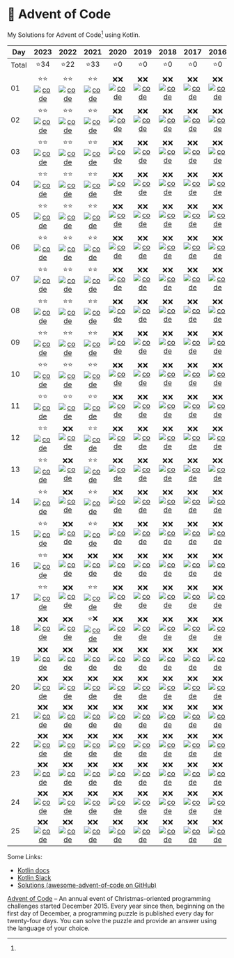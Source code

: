 # 🎄 Advent of Code

My Solutions for Advent of Code[^aoc] using Kotlin.

| Day   |         2023          |         2022          |         2021          |         2020          |         2019          |         2018          |         2017          |         2016          |         2015          |
|-------|:---------------------:|:---------------------:|:---------------------:|:---------------------:|:---------------------:|:---------------------:|:---------------------:|:---------------------:|:---------------------:|
| Total |          ⭐34          |          ⭐22          |          ⭐33          |          ⭐0           |          ⭐0           |          ⭐0           |          ⭐0           |          ⭐0           |          ⭐10          |
| 01    | ⭐⭐ [![code]][2023-01] | ⭐⭐ [![code]][2022-01] | ⭐⭐ [![code]][2021-01] | ❌❌ [![code]][2020-01] | ❌❌ [![code]][2019-01] | ❌❌ [![code]][2018-01] | ❌❌ [![code]][2017-01] | ❌❌ [![code]][2016-01] | ⭐⭐ [![code]][2015-01] |
| 02    | ⭐⭐ [![code]][2023-02] | ⭐⭐ [![code]][2022-02] | ⭐⭐ [![code]][2021-02] | ❌❌ [![code]][2020-02] | ❌❌ [![code]][2019-02] | ❌❌ [![code]][2018-02] | ❌❌ [![code]][2017-02] | ❌❌ [![code]][2016-02] | ⭐⭐ [![code]][2015-02] |
| 03    | ⭐⭐ [![code]][2023-03] | ⭐⭐ [![code]][2022-03] | ⭐⭐ [![code]][2021-03] | ❌❌ [![code]][2020-03] | ❌❌ [![code]][2019-03] | ❌❌ [![code]][2018-03] | ❌❌ [![code]][2017-03] | ❌❌ [![code]][2016-03] | ⭐⭐ [![code]][2015-03] |
| 04    | ⭐⭐ [![code]][2023-04] | ⭐⭐ [![code]][2022-04] | ⭐⭐ [![code]][2021-04] | ❌❌ [![code]][2020-04] | ❌❌ [![code]][2019-04] | ❌❌ [![code]][2018-04] | ❌❌ [![code]][2017-04] | ❌❌ [![code]][2016-04] | ⭐⭐ [![code]][2015-04] |
| 05    | ⭐⭐ [![code]][2023-05] | ⭐⭐ [![code]][2022-05] | ⭐⭐ [![code]][2021-05] | ❌❌ [![code]][2020-05] | ❌❌ [![code]][2019-05] | ❌❌ [![code]][2018-05] | ❌❌ [![code]][2017-05] | ❌❌ [![code]][2016-05] | ⭐⭐ [![code]][2015-05] |
| 06    | ⭐⭐ [![code]][2023-06] | ⭐⭐ [![code]][2022-06] | ⭐⭐ [![code]][2021-06] | ❌❌ [![code]][2020-06] | ❌❌ [![code]][2019-06] | ❌❌ [![code]][2018-06] | ❌❌ [![code]][2017-06] | ❌❌ [![code]][2016-06] | ❌❌ [![code]][2015-06] |
| 07    | ⭐⭐ [![code]][2023-07] | ⭐⭐ [![code]][2022-07] | ⭐⭐ [![code]][2021-07] | ❌❌ [![code]][2020-07] | ❌❌ [![code]][2019-07] | ❌❌ [![code]][2018-07] | ❌❌ [![code]][2017-07] | ❌❌ [![code]][2016-07] | ❌❌ [![code]][2015-07] |
| 08    | ⭐⭐ [![code]][2023-08] | ⭐⭐ [![code]][2022-08] | ⭐⭐ [![code]][2021-08] | ❌❌ [![code]][2020-08] | ❌❌ [![code]][2019-08] | ❌❌ [![code]][2018-08] | ❌❌ [![code]][2017-08] | ❌❌ [![code]][2016-08] | ❌❌ [![code]][2015-08] |
| 09    | ⭐⭐ [![code]][2023-09] | ⭐⭐ [![code]][2022-09] | ⭐⭐ [![code]][2021-09] | ❌❌ [![code]][2020-09] | ❌❌ [![code]][2019-09] | ❌❌ [![code]][2018-09] | ❌❌ [![code]][2017-09] | ❌❌ [![code]][2016-09] | ❌❌ [![code]][2015-09] |
| 10    | ⭐⭐ [![code]][2023-10] | ⭐⭐ [![code]][2022-10] | ⭐⭐ [![code]][2021-10] | ❌❌ [![code]][2020-10] | ❌❌ [![code]][2019-10] | ❌❌ [![code]][2018-10] | ❌❌ [![code]][2017-10] | ❌❌ [![code]][2016-10] | ❌❌ [![code]][2015-10] |
| 11    | ⭐⭐ [![code]][2023-11] | ⭐⭐ [![code]][2022-11] | ⭐⭐ [![code]][2021-11] | ❌❌ [![code]][2020-11] | ❌❌ [![code]][2019-11] | ❌❌ [![code]][2018-11] | ❌❌ [![code]][2017-11] | ❌❌ [![code]][2016-11] | ❌❌ [![code]][2015-11] |
| 12    | ⭐⭐ [![code]][2023-12] | ❌❌ [![code]][2022-12] | ⭐⭐ [![code]][2021-12] | ❌❌ [![code]][2020-12] | ❌❌ [![code]][2019-12] | ❌❌ [![code]][2018-12] | ❌❌ [![code]][2017-12] | ❌❌ [![code]][2016-12] | ❌❌ [![code]][2015-12] |
| 13    | ⭐⭐ [![code]][2023-13] | ❌❌ [![code]][2022-13] | ⭐⭐ [![code]][2021-13] | ❌❌ [![code]][2020-13] | ❌❌ [![code]][2019-13] | ❌❌ [![code]][2018-13] | ❌❌ [![code]][2017-13] | ❌❌ [![code]][2016-13] | ❌❌ [![code]][2015-13] |
| 14    | ⭐⭐ [![code]][2023-14] | ❌❌ [![code]][2022-14] | ⭐⭐ [![code]][2021-14] | ❌❌ [![code]][2020-14] | ❌❌ [![code]][2019-14] | ❌❌ [![code]][2018-14] | ❌❌ [![code]][2017-14] | ❌❌ [![code]][2016-14] | ❌❌ [![code]][2015-14] |
| 15    | ⭐⭐ [![code]][2023-15] | ❌❌ [![code]][2022-15] | ⭐⭐ [![code]][2021-15] | ❌❌ [![code]][2020-15] | ❌❌ [![code]][2019-15] | ❌❌ [![code]][2018-15] | ❌❌ [![code]][2017-15] | ❌❌ [![code]][2016-15] | ❌❌ [![code]][2015-15] |
| 16    | ⭐⭐ [![code]][2023-16] | ❌❌ [![code]][2022-16] | ❌❌ [![code]][2021-16] | ❌❌ [![code]][2020-16] | ❌❌ [![code]][2019-16] | ❌❌ [![code]][2018-16] | ❌❌ [![code]][2017-16] | ❌❌ [![code]][2016-16] | ❌❌ [![code]][2015-16] |
| 17    | ⭐⭐ [![code]][2023-17] | ❌❌ [![code]][2022-17] | ⭐⭐ [![code]][2021-17] | ❌❌ [![code]][2020-17] | ❌❌ [![code]][2019-17] | ❌❌ [![code]][2018-17] | ❌❌ [![code]][2017-17] | ❌❌ [![code]][2016-17] | ❌❌ [![code]][2015-17] |
| 18    | ❌❌ [![code]][2023-18] | ❌❌ [![code]][2022-18] | ⭐❌ [![code]][2021-18] | ❌❌ [![code]][2020-18] | ❌❌ [![code]][2019-18] | ❌❌ [![code]][2018-18] | ❌❌ [![code]][2017-18] | ❌❌ [![code]][2016-18] | ❌❌ [![code]][2015-18] |
| 19    | ❌❌ [![code]][2023-19] | ❌❌ [![code]][2022-19] | ❌❌ [![code]][2021-19] | ❌❌ [![code]][2020-19] | ❌❌ [![code]][2019-19] | ❌❌ [![code]][2018-19] | ❌❌ [![code]][2017-19] | ❌❌ [![code]][2016-19] | ❌❌ [![code]][2015-19] |
| 20    | ❌❌ [![code]][2023-20] | ❌❌ [![code]][2022-20] | ❌❌ [![code]][2021-20] | ❌❌ [![code]][2020-20] | ❌❌ [![code]][2019-20] | ❌❌ [![code]][2018-20] | ❌❌ [![code]][2017-20] | ❌❌ [![code]][2016-20] | ❌❌ [![code]][2015-20] |
| 21    | ❌❌ [![code]][2023-21] | ❌❌ [![code]][2022-21] | ❌❌ [![code]][2021-21] | ❌❌ [![code]][2020-21] | ❌❌ [![code]][2019-21] | ❌❌ [![code]][2018-21] | ❌❌ [![code]][2017-21] | ❌❌ [![code]][2016-21] | ❌❌ [![code]][2015-21] |
| 22    | ❌❌ [![code]][2023-22] | ❌❌ [![code]][2022-22] | ❌❌ [![code]][2021-22] | ❌❌ [![code]][2020-22] | ❌❌ [![code]][2019-22] | ❌❌ [![code]][2018-22] | ❌❌ [![code]][2017-22] | ❌❌ [![code]][2016-22] | ❌❌ [![code]][2015-22] |
| 23    | ❌❌ [![code]][2023-23] | ❌❌ [![code]][2022-23] | ❌❌ [![code]][2021-23] | ❌❌ [![code]][2020-23] | ❌❌ [![code]][2019-23] | ❌❌ [![code]][2018-23] | ❌❌ [![code]][2017-23] | ❌❌ [![code]][2016-23] | ❌❌ [![code]][2015-23] |
| 24    | ❌❌ [![code]][2023-24] | ❌❌ [![code]][2022-24] | ❌❌ [![code]][2021-24] | ❌❌ [![code]][2020-24] | ❌❌ [![code]][2019-24] | ❌❌ [![code]][2018-24] | ❌❌ [![code]][2017-24] | ❌❌ [![code]][2016-24] | ❌❌ [![code]][2015-24] |
| 25    | ❌❌ [![code]][2023-25] | ❌❌ [![code]][2022-25] | ❌❌ [![code]][2021-25] | ❌❌ [![code]][2020-25] | ❌❌ [![code]][2019-25] | ❌❌ [![code]][2018-25] | ❌❌ [![code]][2017-25] | ❌❌ [![code]][2016-25] | ❌❌ [![code]][2015-25] |

Some Links:

- [Kotlin docs][docs]
- [Kotlin Slack][slack]
- [Solutions (awesome-advent-of-code on GitHub)][solutions]

[^aoc]:
[Advent of Code][aoc] – An annual event of Christmas-oriented programming challenges started December 2015.
Every year since then, beginning on the first day of December, a programming puzzle is published every day for
twenty-four days.
You can solve the puzzle and provide an answer using the language of your choice.

[aoc]: https://adventofcode.com

[docs]: https://kotlinlang.org/docs/home.html

[slack]: https://surveys.jetbrains.com/s3/kotlin-slack-sign-up

[solutions]: https://github.com/Bogdanp/awesome-advent-of-code#kotlin

[code]: https://img.shields.io/badge/Code-grey?style=for-the-badge&logo=Kotlin

[2015-01]: src/main/kotlin/de/devdudes/aoc/aoc2015/days/Day01.kt
[2015-02]: src/main/kotlin/de/devdudes/aoc/aoc2015/days/Day02.kt
[2015-03]: src/main/kotlin/de/devdudes/aoc/aoc2015/days/Day03.kt
[2015-04]: src/main/kotlin/de/devdudes/aoc/aoc2015/days/Day04.kt
[2015-05]: src/main/kotlin/de/devdudes/aoc/aoc2015/days/Day05.kt
[2015-06]: src/main/kotlin/de/devdudes/aoc/aoc2015/days/Day06.kt
[2015-07]: src/main/kotlin/de/devdudes/aoc/aoc2015/days/Day07.kt
[2015-08]: src/main/kotlin/de/devdudes/aoc/aoc2015/days/Day08.kt
[2015-09]: src/main/kotlin/de/devdudes/aoc/aoc2015/days/Day09.kt
[2015-10]: src/main/kotlin/de/devdudes/aoc/aoc2015/days/Day10.kt
[2015-11]: src/main/kotlin/de/devdudes/aoc/aoc2015/days/Day11.kt
[2015-12]: src/main/kotlin/de/devdudes/aoc/aoc2015/days/Day12.kt
[2015-13]: src/main/kotlin/de/devdudes/aoc/aoc2015/days/Day13.kt
[2015-14]: src/main/kotlin/de/devdudes/aoc/aoc2015/days/Day14.kt
[2015-15]: src/main/kotlin/de/devdudes/aoc/aoc2015/days/Day15.kt
[2015-16]: src/main/kotlin/de/devdudes/aoc/aoc2015/days/Day16.kt
[2015-17]: src/main/kotlin/de/devdudes/aoc/aoc2015/days/Day17.kt
[2015-18]: src/main/kotlin/de/devdudes/aoc/aoc2015/days/Day18.kt
[2015-19]: src/main/kotlin/de/devdudes/aoc/aoc2015/days/Day19.kt
[2015-20]: src/main/kotlin/de/devdudes/aoc/aoc2015/days/Day20.kt
[2015-21]: src/main/kotlin/de/devdudes/aoc/aoc2015/days/Day21.kt
[2015-22]: src/main/kotlin/de/devdudes/aoc/aoc2015/days/Day22.kt
[2015-23]: src/main/kotlin/de/devdudes/aoc/aoc2015/days/Day23.kt
[2015-24]: src/main/kotlin/de/devdudes/aoc/aoc2015/days/Day24.kt
[2015-25]: src/main/kotlin/de/devdudes/aoc/aoc2015/days/Day25.kt

[2016-01]: src/main/kotlin/de/devdudes/aoc/aoc2016/days/Day01.kt
[2016-02]: src/main/kotlin/de/devdudes/aoc/aoc2016/days/Day02.kt
[2016-03]: src/main/kotlin/de/devdudes/aoc/aoc2016/days/Day03.kt
[2016-04]: src/main/kotlin/de/devdudes/aoc/aoc2016/days/Day04.kt
[2016-05]: src/main/kotlin/de/devdudes/aoc/aoc2016/days/Day05.kt
[2016-06]: src/main/kotlin/de/devdudes/aoc/aoc2016/days/Day06.kt
[2016-07]: src/main/kotlin/de/devdudes/aoc/aoc2016/days/Day07.kt
[2016-08]: src/main/kotlin/de/devdudes/aoc/aoc2016/days/Day08.kt
[2016-09]: src/main/kotlin/de/devdudes/aoc/aoc2016/days/Day09.kt
[2016-10]: src/main/kotlin/de/devdudes/aoc/aoc2016/days/Day10.kt
[2016-11]: src/main/kotlin/de/devdudes/aoc/aoc2016/days/Day11.kt
[2016-12]: src/main/kotlin/de/devdudes/aoc/aoc2016/days/Day12.kt
[2016-13]: src/main/kotlin/de/devdudes/aoc/aoc2016/days/Day13.kt
[2016-14]: src/main/kotlin/de/devdudes/aoc/aoc2016/days/Day14.kt
[2016-15]: src/main/kotlin/de/devdudes/aoc/aoc2016/days/Day15.kt
[2016-16]: src/main/kotlin/de/devdudes/aoc/aoc2016/days/Day16.kt
[2016-17]: src/main/kotlin/de/devdudes/aoc/aoc2016/days/Day17.kt
[2016-18]: src/main/kotlin/de/devdudes/aoc/aoc2016/days/Day18.kt
[2016-19]: src/main/kotlin/de/devdudes/aoc/aoc2016/days/Day19.kt
[2016-20]: src/main/kotlin/de/devdudes/aoc/aoc2016/days/Day20.kt
[2016-21]: src/main/kotlin/de/devdudes/aoc/aoc2016/days/Day21.kt
[2016-22]: src/main/kotlin/de/devdudes/aoc/aoc2016/days/Day22.kt
[2016-23]: src/main/kotlin/de/devdudes/aoc/aoc2016/days/Day23.kt
[2016-24]: src/main/kotlin/de/devdudes/aoc/aoc2016/days/Day24.kt
[2016-25]: src/main/kotlin/de/devdudes/aoc/aoc2016/days/Day25.kt

[2017-01]: src/main/kotlin/de/devdudes/aoc/aoc2017/days/Day01.kt
[2017-02]: src/main/kotlin/de/devdudes/aoc/aoc2017/days/Day02.kt
[2017-03]: src/main/kotlin/de/devdudes/aoc/aoc2017/days/Day03.kt
[2017-04]: src/main/kotlin/de/devdudes/aoc/aoc2017/days/Day04.kt
[2017-05]: src/main/kotlin/de/devdudes/aoc/aoc2017/days/Day05.kt
[2017-06]: src/main/kotlin/de/devdudes/aoc/aoc2017/days/Day06.kt
[2017-07]: src/main/kotlin/de/devdudes/aoc/aoc2017/days/Day07.kt
[2017-08]: src/main/kotlin/de/devdudes/aoc/aoc2017/days/Day08.kt
[2017-09]: src/main/kotlin/de/devdudes/aoc/aoc2017/days/Day09.kt
[2017-10]: src/main/kotlin/de/devdudes/aoc/aoc2017/days/Day10.kt
[2017-11]: src/main/kotlin/de/devdudes/aoc/aoc2017/days/Day11.kt
[2017-12]: src/main/kotlin/de/devdudes/aoc/aoc2017/days/Day12.kt
[2017-13]: src/main/kotlin/de/devdudes/aoc/aoc2017/days/Day13.kt
[2017-14]: src/main/kotlin/de/devdudes/aoc/aoc2017/days/Day14.kt
[2017-15]: src/main/kotlin/de/devdudes/aoc/aoc2017/days/Day15.kt
[2017-16]: src/main/kotlin/de/devdudes/aoc/aoc2017/days/Day16.kt
[2017-17]: src/main/kotlin/de/devdudes/aoc/aoc2017/days/Day17.kt
[2017-18]: src/main/kotlin/de/devdudes/aoc/aoc2017/days/Day18.kt
[2017-19]: src/main/kotlin/de/devdudes/aoc/aoc2017/days/Day19.kt
[2017-20]: src/main/kotlin/de/devdudes/aoc/aoc2017/days/Day20.kt
[2017-21]: src/main/kotlin/de/devdudes/aoc/aoc2017/days/Day21.kt
[2017-22]: src/main/kotlin/de/devdudes/aoc/aoc2017/days/Day22.kt
[2017-23]: src/main/kotlin/de/devdudes/aoc/aoc2017/days/Day23.kt
[2017-24]: src/main/kotlin/de/devdudes/aoc/aoc2017/days/Day24.kt
[2017-25]: src/main/kotlin/de/devdudes/aoc/aoc2017/days/Day25.kt

[2018-01]: src/main/kotlin/de/devdudes/aoc/aoc2018/days/Day01.kt
[2018-02]: src/main/kotlin/de/devdudes/aoc/aoc2018/days/Day02.kt
[2018-03]: src/main/kotlin/de/devdudes/aoc/aoc2018/days/Day03.kt
[2018-04]: src/main/kotlin/de/devdudes/aoc/aoc2018/days/Day04.kt
[2018-05]: src/main/kotlin/de/devdudes/aoc/aoc2018/days/Day05.kt
[2018-06]: src/main/kotlin/de/devdudes/aoc/aoc2018/days/Day06.kt
[2018-07]: src/main/kotlin/de/devdudes/aoc/aoc2018/days/Day07.kt
[2018-08]: src/main/kotlin/de/devdudes/aoc/aoc2018/days/Day08.kt
[2018-09]: src/main/kotlin/de/devdudes/aoc/aoc2018/days/Day09.kt
[2018-10]: src/main/kotlin/de/devdudes/aoc/aoc2018/days/Day10.kt
[2018-11]: src/main/kotlin/de/devdudes/aoc/aoc2018/days/Day11.kt
[2018-12]: src/main/kotlin/de/devdudes/aoc/aoc2018/days/Day12.kt
[2018-13]: src/main/kotlin/de/devdudes/aoc/aoc2018/days/Day13.kt
[2018-14]: src/main/kotlin/de/devdudes/aoc/aoc2018/days/Day14.kt
[2018-15]: src/main/kotlin/de/devdudes/aoc/aoc2018/days/Day15.kt
[2018-16]: src/main/kotlin/de/devdudes/aoc/aoc2018/days/Day16.kt
[2018-17]: src/main/kotlin/de/devdudes/aoc/aoc2018/days/Day17.kt
[2018-18]: src/main/kotlin/de/devdudes/aoc/aoc2018/days/Day18.kt
[2018-19]: src/main/kotlin/de/devdudes/aoc/aoc2018/days/Day19.kt
[2018-20]: src/main/kotlin/de/devdudes/aoc/aoc2018/days/Day20.kt
[2018-21]: src/main/kotlin/de/devdudes/aoc/aoc2018/days/Day21.kt
[2018-22]: src/main/kotlin/de/devdudes/aoc/aoc2018/days/Day22.kt
[2018-23]: src/main/kotlin/de/devdudes/aoc/aoc2018/days/Day23.kt
[2018-24]: src/main/kotlin/de/devdudes/aoc/aoc2018/days/Day24.kt
[2018-25]: src/main/kotlin/de/devdudes/aoc/aoc2018/days/Day25.kt

[2019-01]: src/main/kotlin/de/devdudes/aoc/aoc2019/days/Day01.kt
[2019-02]: src/main/kotlin/de/devdudes/aoc/aoc2019/days/Day02.kt
[2019-03]: src/main/kotlin/de/devdudes/aoc/aoc2019/days/Day03.kt
[2019-04]: src/main/kotlin/de/devdudes/aoc/aoc2019/days/Day04.kt
[2019-05]: src/main/kotlin/de/devdudes/aoc/aoc2019/days/Day05.kt
[2019-06]: src/main/kotlin/de/devdudes/aoc/aoc2019/days/Day06.kt
[2019-07]: src/main/kotlin/de/devdudes/aoc/aoc2019/days/Day07.kt
[2019-08]: src/main/kotlin/de/devdudes/aoc/aoc2019/days/Day08.kt
[2019-09]: src/main/kotlin/de/devdudes/aoc/aoc2019/days/Day09.kt
[2019-10]: src/main/kotlin/de/devdudes/aoc/aoc2019/days/Day10.kt
[2019-11]: src/main/kotlin/de/devdudes/aoc/aoc2019/days/Day11.kt
[2019-12]: src/main/kotlin/de/devdudes/aoc/aoc2019/days/Day12.kt
[2019-13]: src/main/kotlin/de/devdudes/aoc/aoc2019/days/Day13.kt
[2019-14]: src/main/kotlin/de/devdudes/aoc/aoc2019/days/Day14.kt
[2019-15]: src/main/kotlin/de/devdudes/aoc/aoc2019/days/Day15.kt
[2019-16]: src/main/kotlin/de/devdudes/aoc/aoc2019/days/Day16.kt
[2019-17]: src/main/kotlin/de/devdudes/aoc/aoc2019/days/Day17.kt
[2019-18]: src/main/kotlin/de/devdudes/aoc/aoc2019/days/Day18.kt
[2019-19]: src/main/kotlin/de/devdudes/aoc/aoc2019/days/Day19.kt
[2019-20]: src/main/kotlin/de/devdudes/aoc/aoc2019/days/Day20.kt
[2019-21]: src/main/kotlin/de/devdudes/aoc/aoc2019/days/Day21.kt
[2019-22]: src/main/kotlin/de/devdudes/aoc/aoc2019/days/Day22.kt
[2019-23]: src/main/kotlin/de/devdudes/aoc/aoc2019/days/Day23.kt
[2019-24]: src/main/kotlin/de/devdudes/aoc/aoc2019/days/Day24.kt
[2019-25]: src/main/kotlin/de/devdudes/aoc/aoc2019/days/Day25.kt

[2020-01]: src/main/kotlin/de/devdudes/aoc/aoc2020/days/Day01.kt
[2020-02]: src/main/kotlin/de/devdudes/aoc/aoc2020/days/Day02.kt
[2020-03]: src/main/kotlin/de/devdudes/aoc/aoc2020/days/Day03.kt
[2020-04]: src/main/kotlin/de/devdudes/aoc/aoc2020/days/Day04.kt
[2020-05]: src/main/kotlin/de/devdudes/aoc/aoc2020/days/Day05.kt
[2020-06]: src/main/kotlin/de/devdudes/aoc/aoc2020/days/Day06.kt
[2020-07]: src/main/kotlin/de/devdudes/aoc/aoc2020/days/Day07.kt
[2020-08]: src/main/kotlin/de/devdudes/aoc/aoc2020/days/Day08.kt
[2020-09]: src/main/kotlin/de/devdudes/aoc/aoc2020/days/Day09.kt
[2020-10]: src/main/kotlin/de/devdudes/aoc/aoc2020/days/Day10.kt
[2020-11]: src/main/kotlin/de/devdudes/aoc/aoc2020/days/Day11.kt
[2020-12]: src/main/kotlin/de/devdudes/aoc/aoc2020/days/Day12.kt
[2020-13]: src/main/kotlin/de/devdudes/aoc/aoc2020/days/Day13.kt
[2020-14]: src/main/kotlin/de/devdudes/aoc/aoc2020/days/Day14.kt
[2020-15]: src/main/kotlin/de/devdudes/aoc/aoc2020/days/Day15.kt
[2020-16]: src/main/kotlin/de/devdudes/aoc/aoc2020/days/Day16.kt
[2020-17]: src/main/kotlin/de/devdudes/aoc/aoc2020/days/Day17.kt
[2020-18]: src/main/kotlin/de/devdudes/aoc/aoc2020/days/Day18.kt
[2020-19]: src/main/kotlin/de/devdudes/aoc/aoc2020/days/Day19.kt
[2020-20]: src/main/kotlin/de/devdudes/aoc/aoc2020/days/Day20.kt
[2020-21]: src/main/kotlin/de/devdudes/aoc/aoc2020/days/Day21.kt
[2020-22]: src/main/kotlin/de/devdudes/aoc/aoc2020/days/Day22.kt
[2020-23]: src/main/kotlin/de/devdudes/aoc/aoc2020/days/Day23.kt
[2020-24]: src/main/kotlin/de/devdudes/aoc/aoc2020/days/Day24.kt
[2020-25]: src/main/kotlin/de/devdudes/aoc/aoc2020/days/Day25.kt

[2021-01]: src/main/kotlin/de/devdudes/aoc/aoc2021/days/Day01.kt
[2021-02]: src/main/kotlin/de/devdudes/aoc/aoc2021/days/Day02.kt
[2021-03]: src/main/kotlin/de/devdudes/aoc/aoc2021/days/Day03.kt
[2021-04]: src/main/kotlin/de/devdudes/aoc/aoc2021/days/Day04.kt
[2021-05]: src/main/kotlin/de/devdudes/aoc/aoc2021/days/Day05.kt
[2021-06]: src/main/kotlin/de/devdudes/aoc/aoc2021/days/Day06.kt
[2021-07]: src/main/kotlin/de/devdudes/aoc/aoc2021/days/Day07.kt
[2021-08]: src/main/kotlin/de/devdudes/aoc/aoc2021/days/Day08.kt
[2021-09]: src/main/kotlin/de/devdudes/aoc/aoc2021/days/Day09.kt
[2021-10]: src/main/kotlin/de/devdudes/aoc/aoc2021/days/Day10.kt
[2021-11]: src/main/kotlin/de/devdudes/aoc/aoc2021/days/Day11.kt
[2021-12]: src/main/kotlin/de/devdudes/aoc/aoc2021/days/Day12.kt
[2021-13]: src/main/kotlin/de/devdudes/aoc/aoc2021/days/Day13.kt
[2021-14]: src/main/kotlin/de/devdudes/aoc/aoc2021/days/Day14.kt
[2021-15]: src/main/kotlin/de/devdudes/aoc/aoc2021/days/Day15.kt
[2021-16]: src/main/kotlin/de/devdudes/aoc/aoc2021/days/Day16.kt
[2021-17]: src/main/kotlin/de/devdudes/aoc/aoc2021/days/Day17.kt
[2021-18]: src/main/kotlin/de/devdudes/aoc/aoc2021/days/Day18.kt
[2021-19]: src/main/kotlin/de/devdudes/aoc/aoc2021/days/Day19.kt
[2021-20]: src/main/kotlin/de/devdudes/aoc/aoc2021/days/Day20.kt
[2021-21]: src/main/kotlin/de/devdudes/aoc/aoc2021/days/Day21.kt
[2021-22]: src/main/kotlin/de/devdudes/aoc/aoc2021/days/Day22.kt
[2021-23]: src/main/kotlin/de/devdudes/aoc/aoc2021/days/Day23.kt
[2021-24]: src/main/kotlin/de/devdudes/aoc/aoc2021/days/Day24.kt
[2021-25]: src/main/kotlin/de/devdudes/aoc/aoc2021/days/Day25.kt

[2022-01]: src/main/kotlin/de/devdudes/aoc/aoc2022/days/Day01.kt
[2022-02]: src/main/kotlin/de/devdudes/aoc/aoc2022/days/Day02.kt
[2022-03]: src/main/kotlin/de/devdudes/aoc/aoc2022/days/Day03.kt
[2022-04]: src/main/kotlin/de/devdudes/aoc/aoc2022/days/Day04.kt
[2022-05]: src/main/kotlin/de/devdudes/aoc/aoc2022/days/Day05.kt
[2022-06]: src/main/kotlin/de/devdudes/aoc/aoc2022/days/Day06.kt
[2022-07]: src/main/kotlin/de/devdudes/aoc/aoc2022/days/Day07.kt
[2022-08]: src/main/kotlin/de/devdudes/aoc/aoc2022/days/Day08.kt
[2022-09]: src/main/kotlin/de/devdudes/aoc/aoc2022/days/Day09.kt
[2022-10]: src/main/kotlin/de/devdudes/aoc/aoc2022/days/Day10.kt
[2022-11]: src/main/kotlin/de/devdudes/aoc/aoc2022/days/Day11.kt
[2022-12]: src/main/kotlin/de/devdudes/aoc/aoc2022/days/Day12.kt
[2022-13]: src/main/kotlin/de/devdudes/aoc/aoc2022/days/Day13.kt
[2022-14]: src/main/kotlin/de/devdudes/aoc/aoc2022/days/Day14.kt
[2022-15]: src/main/kotlin/de/devdudes/aoc/aoc2022/days/Day15.kt
[2022-16]: src/main/kotlin/de/devdudes/aoc/aoc2022/days/Day16.kt
[2022-17]: src/main/kotlin/de/devdudes/aoc/aoc2022/days/Day17.kt
[2022-18]: src/main/kotlin/de/devdudes/aoc/aoc2022/days/Day18.kt
[2022-19]: src/main/kotlin/de/devdudes/aoc/aoc2022/days/Day19.kt
[2022-20]: src/main/kotlin/de/devdudes/aoc/aoc2022/days/Day20.kt
[2022-21]: src/main/kotlin/de/devdudes/aoc/aoc2022/days/Day21.kt
[2022-22]: src/main/kotlin/de/devdudes/aoc/aoc2022/days/Day22.kt
[2022-23]: src/main/kotlin/de/devdudes/aoc/aoc2022/days/Day23.kt
[2022-24]: src/main/kotlin/de/devdudes/aoc/aoc2022/days/Day24.kt
[2022-25]: src/main/kotlin/de/devdudes/aoc/aoc2022/days/Day25.kt

[2023-01]: src/main/kotlin/de/devdudes/aoc/aoc2023/days/Day01.kt
[2023-02]: src/main/kotlin/de/devdudes/aoc/aoc2023/days/Day02.kt
[2023-03]: src/main/kotlin/de/devdudes/aoc/aoc2023/days/Day03.kt
[2023-04]: src/main/kotlin/de/devdudes/aoc/aoc2023/days/Day04.kt
[2023-05]: src/main/kotlin/de/devdudes/aoc/aoc2023/days/Day05.kt
[2023-06]: src/main/kotlin/de/devdudes/aoc/aoc2023/days/Day06.kt
[2023-07]: src/main/kotlin/de/devdudes/aoc/aoc2023/days/Day07.kt
[2023-08]: src/main/kotlin/de/devdudes/aoc/aoc2023/days/Day08.kt
[2023-09]: src/main/kotlin/de/devdudes/aoc/aoc2023/days/Day09.kt
[2023-10]: src/main/kotlin/de/devdudes/aoc/aoc2023/days/Day10.kt
[2023-11]: src/main/kotlin/de/devdudes/aoc/aoc2023/days/Day11.kt
[2023-12]: src/main/kotlin/de/devdudes/aoc/aoc2023/days/Day12.kt
[2023-13]: src/main/kotlin/de/devdudes/aoc/aoc2023/days/Day13.kt
[2023-14]: src/main/kotlin/de/devdudes/aoc/aoc2023/days/Day14.kt
[2023-15]: src/main/kotlin/de/devdudes/aoc/aoc2023/days/Day15.kt
[2023-16]: src/main/kotlin/de/devdudes/aoc/aoc2023/days/Day16.kt
[2023-17]: src/main/kotlin/de/devdudes/aoc/aoc2023/days/Day17.kt
[2023-18]: src/main/kotlin/de/devdudes/aoc/aoc2023/days/Day18.kt
[2023-19]: src/main/kotlin/de/devdudes/aoc/aoc2023/days/Day19.kt
[2023-20]: src/main/kotlin/de/devdudes/aoc/aoc2023/days/Day20.kt
[2023-21]: src/main/kotlin/de/devdudes/aoc/aoc2023/days/Day21.kt
[2023-22]: src/main/kotlin/de/devdudes/aoc/aoc2023/days/Day22.kt
[2023-23]: src/main/kotlin/de/devdudes/aoc/aoc2023/days/Day23.kt
[2023-24]: src/main/kotlin/de/devdudes/aoc/aoc2023/days/Day24.kt
[2023-25]: src/main/kotlin/de/devdudes/aoc/aoc2023/days/Day25.kt
